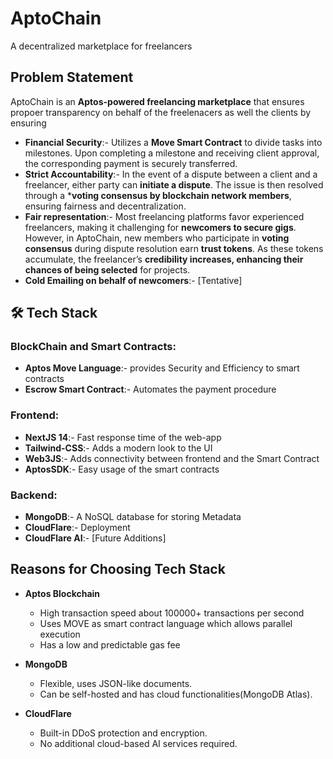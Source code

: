 # AptoChain
A decentralized marketplace for freelancers

## Problem Statement

AptoChain is an **Aptos-powered freelancing marketplace** that ensures propoer transparency on behalf of the freelenacers as well the clients by ensuring
- **Financial Security**:-  Utilizes a **Move Smart Contract** to divide tasks into milestones. Upon completing a milestone and receiving client approval, the corresponding payment is securely transferred.
- **Strict Accountability**:- In the event of a dispute between a client and a freelancer, either party can **initiate a dispute**. The issue is then resolved through a ***voting consensus by blockchain network members**, ensuring fairness and decentralization.
- **Fair representation**:-  Most freelancing platforms favor experienced freelancers, making it challenging for **newcomers to secure gigs**. However, in AptoChain, new members who participate in **voting consensus** during dispute resolution earn **trust tokens**. As these tokens accumulate, the freelancer’s **credibility increases, enhancing their chances of being selected** for projects.
- **Cold Emailing on behalf of newcomers**:- [Tentative]

## 🛠 Tech Stack

### **BlockChain and Smart Contracts:**
- **Aptos Move Language**:- provides Security and Efficiency to smart contracts
- **Escrow Smart Contract**:- Automates the payment procedure

### **Frontend:**
- **NextJS 14**:- Fast response time of the web-app
- **Tailwind-CSS**:- Adds a modern look to the UI
- **Web3JS**:- Adds connectivity between frontend and the Smart Contract
- **AptosSDK**:- Easy usage of the smart contracts

### **Backend:**
- **MongoDB**:- A NoSQL database for storing Metadata
- **CloudFlare**:- Deployment
- **CloudFlare AI**:- [Future Additions]

## Reasons for Choosing Tech Stack
- **Aptos Blockchain**
  - High transaction speed about 100000+ transactions per second
  - Uses MOVE as smart contract language which allows parallel execution
  - Has a low and predictable gas fee

- **MongoDB**
  - Flexible, uses JSON-like documents.
  - Can be self-hosted and has cloud functionalities(MongoDB Atlas).

- **CloudFlare**
  - Built-in DDoS protection and encryption.
  - No additional cloud-based AI services required. 

